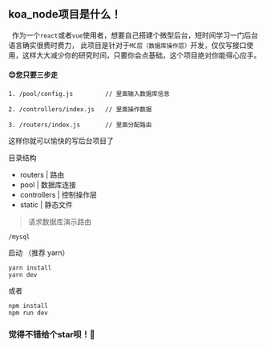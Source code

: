 ## koa_node项目是什么！
`
`
作为一个`react`或者`vue`使用者，想要自己搭建个微型后台，短时间学习一门后台语言确实很费时费力，
此项目是针对于`MC层（数据库操作层）`开发，仅仅写接口使用，这样大大减少你的研究时间，只要你会点基础，这个项目绝对你能得心应手。
#### :blush:您只要三步走

```
1. /pool/config.js         // 里面输入数据库信息

2. /controllers/index.js   // 里面操作数据

3. /routers/index.js       // 里面分配路由
```

这样你就可以愉快的写后台项目了

目录结构
- routers |  路由 
- pool |     数据库连接
- controllers | 控制操作层
- static | 静态文件

> 请求数据库演示路由
```
/mysql
```
 
 启动 （推荐 yarn）

```
yarn install
yarn dev
```
或者

```
npm install 
npm run dev
```

### 觉得不错给个star呗！:see_no_evil:


